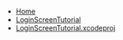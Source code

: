 <!-- docs/_sidebar.md -->
- [Home](/)
- [LoginScreenTutorial](devassistDocs/docs/Tutorials/LoginScreenTutorial/LoginScreenTutorial/)
- [LoginScreenTutorial.xcodeproj](devassistDocs/docs/Tutorials/LoginScreenTutorial/LoginScreenTutorial.xcodeproj/)